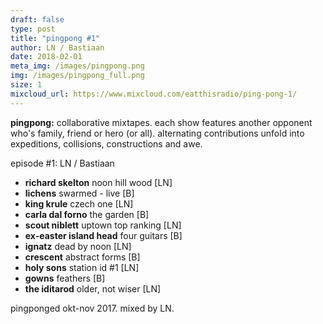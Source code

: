 ```yaml
---
draft: false
type: post
title: "pingpong #1"
author: LN / Bastiaan
date: 2018-02-01
meta_img: /images/pingpong.png
img: /images/pingpong_full.png
size: 1
mixcloud_url: https://www.mixcloud.com/eatthisradio/ping-pong-1/ 
---
```


**pingpong:** collaborative mixtapes. 
each show features another opponent who's family, friend or hero (or all). alternating contributions unfold into expeditions, collisions, constructions and awe.

episode #1: LN / Bastiaan

- **richard skelton** noon hill wood [LN]
- **lichens** swarmed - live [B]
- **king krule** czech one [LN]
- **carla dal forno** the garden [B]
- **scout niblett** uptown top ranking [LN]
- **ex-easter island head** four guitars [B]
- **ignatz** dead by noon [LN]
- **crescent** abstract forms [B]
- **holy sons** station id #1 [LN]
- **gowns** feathers [B]
- **the iditarod** older, not wiser [LN]

pingponged okt-nov 2017. 
mixed by LN.